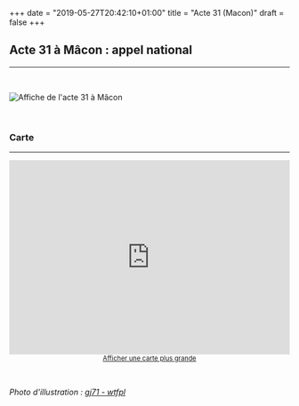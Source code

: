 +++
date = "2019-05-27T20:42:10+01:00"
title = "Acte 31 (Macon)"
draft = false
+++


## **Acte 31 à Mâcon : appel national**
---  
  
&nbsp;
&nbsp;
&nbsp;

![Affiche de l'acte 31 à Mâcon](/img/acte-31-macon.jpg "Acte 31 : appel national à Mâcon")   
  
&nbsp;
&nbsp;
&nbsp;  



### **Carte**
---  
  
<div class="osm_map" style="max-width: 100%; text-align: center;">
   <iframe  height="350" style="height: 350; width: 100%; align: center" frameborder="0" scrolling="no" marginheight="0" marginwidth="0" src="https://www.openstreetmap.org/export/embed.html?bbox=4.826796054840089%2C46.299916287176934%2C4.839155673980714%2C46.30520105581197&amp;layer=mapnik&amp;marker=46.3025624412697%2C4.8329758644104" style="border: 1px solid black"></iframe><br/><small><a href="https://www.openstreetmap.org/?mlat=46.30256&amp;mlon=4.83298#map=17/46.30256/4.83298">Afficher une carte plus grande</a></small>
</div>  


&nbsp;
&nbsp;
&nbsp; 


*Photo d'illustration : [gj71 - wtfpl](http://www.wtfpl.net/txt/copying/)*




